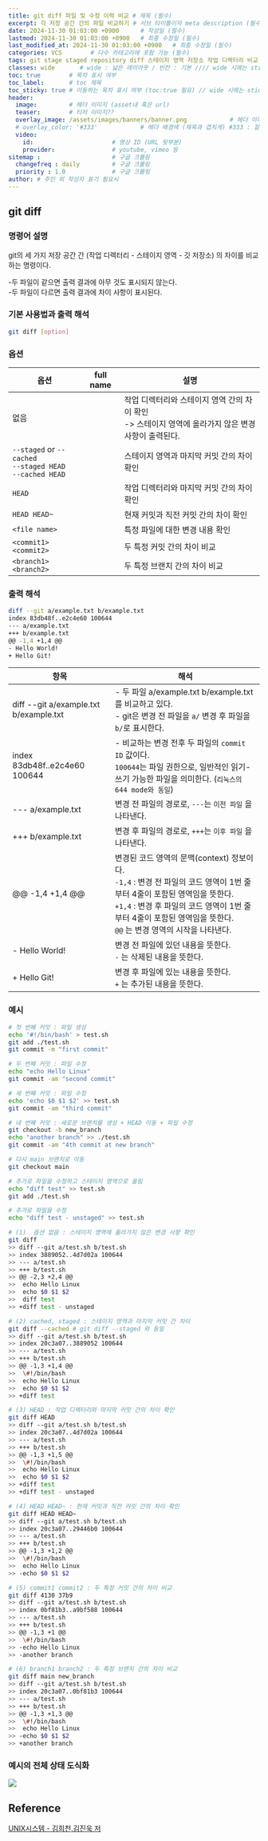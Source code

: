 ```yaml
---
title: git diff 파일 및 수정 이력 비교 # 제목 (필수)
excerpt: 각 저장 공간 간의 파일 비교하기 # 서브 타이틀이자 meta description (필수)
date: 2024-11-30 01:03:00 +0900      # 작성일 (필수)
lastmod: 2024-11-30 01:03:00 +0900   # 최종 수정일 (필수)
last_modified_at: 2024-11-30 01:03:00 +0900   # 최종 수정일 (필수)
categories: VCS        # 다수 카테고리에 포함 가능 (필수)
tags: git stage staged repository diff 스테이지 영역 저장소 작업 디렉터리 비교 차이                     # 태그 복수개 가능 (필수)
classes: wide       # wide : 넓은 레이아웃 / 빈칸 : 기본 //// wide 시에는 sticky toc 불가
toc: true        # 목차 표시 여부
toc_label:       # toc 제목
toc_sticky: true # 이동하는 목차 표시 여부 (toc:true 필요) // wide 시에는 sticky toc 불가
header: 
  image:         # 헤더 이미지 (asset내 혹은 url)
  teaser:        # 티저 이미지??
  overlay_image: /assets/images/banners/banner.png            # 헤더 이미지 (제목과 겹치게)
  # overlay_color: '#333'            # 헤더 배경색 (제목과 겹치게) #333 : 짙은 회색 (필수)
  video:
    id:                      # 영상 ID (URL 뒷부분)
    provider:                # youtube, vimeo 등
sitemap :                    # 구글 크롤링
  changefreq : daily         # 구글 크롤링
  priority : 1.0             # 구글 크롤링
author: # 주인 외 작성자 표기 필요시
---
```

<!--postNo: 20241130_001-->

## git diff  

### 명령어 설명  

git의 세 가지 저장 공간 간 (작업 디렉터리 - 스테이지 영역 - 깃 저장소) 의 차이를 비교하는 명령이다.  

-두 파일이 같으면 출력 결과에 아무 것도 표시되지 않는다.  
-두 파일이 다르면 출력 결과에 차이 사항이 표시된다.  

### 기본 사용법과 출력 해석  

```bash
git diff [option]
```

### 옵션  

|옵션|full name|설명|
|---|---|---|
|없음||작업 디렉터리와 스테이지 영역 간의 차이 확인<br> -> 스테이지 영역에 올라가지 않은 변경 사항이 출력된다.|
|`--staged` or `--cached`<br>`--staged HEAD`<br>`--cached HEAD`||스테이지 영역과 마지막 커밋 간의 차이 확인|
|`HEAD`||작업 디렉터리와 마지막 커밋 간의 차이 확인|
|`HEAD HEAD~`||현재 커밋과 직전 커밋 간의 차이 확인|
|`<file name>`||특정 파일에 대한 변경 내용 확인|
|`<commit1> <commit2>`||두 특정 커밋 간의 차이 비교|
|`<branch1> <branch2>`||두 특정 브랜치 간의 차이 비교|

### 출력 해석  

```bash
diff --git a/example.txt b/example.txt
index 83db48f..e2c4e60 100644
--- a/example.txt
+++ b/example.txt
@@ -1,4 +1,4 @@
- Hello World!
+ Hello Git!
```

|항목|해석|
|---|---|
|diff --git a/example.txt b/example.txt|- 두 파일 a/example.txt b/example.txt 를 비교하고 있다.<br>- git은 변경 전 파일을 `a/` 변경 후 파일을 `b/`로 표시한다.|
|index 83db48f..e2c4e60 100644|- 비교하는 변경 전후 두 파일의 `commit ID` 값이다.<br>`100644`는 파일 권한으로, 일반적인 읽기-쓰기 가능한 파일을 의미한다. (`리눅스의 644 mode와 동일`)|
|--- a/example.txt|변경 전 파일의 경로로, `---`는 `이전 파일` 을 나타낸다.|
|+++ b/example.txt|변경 후 파일의 경로로, `+++`는 `이후 파일` 을 나타낸다.|
|@@ -1,4 +1,4 @@|변경된 코드 영역의 문맥(context) 정보이다.<br>`-1,4` : 변경 전 파일의 코드 영역이 1번 줄부터 4줄이 포함된 영역임을 뜻한다.<br>`+1,4` : 변경 후 파일의 코드 영역이 1번 줄부터 4줄이 포함된 영역임을 뜻한다.<br>`@@` 는 변경 영역의 시작을 나타낸다.|
|- Hello World!|변경 전 파일에 있던 내용을 뜻한다.<br>`-` 는 삭제된 내용을 뜻한다.|
|+ Hello Git!|변경 후 파일에 있는 내용을 뜻한다.<br>`+` 는 추가된 내용을 뜻한다.|

### 예시  

```bash
# 첫 번째 커밋 : 파일 생성
echo '#!/bin/bash' > test.sh
git add ./test.sh
git commit -m "first commit"

# 두 번째 커밋 : 파일 수정
echo "echo Hello Linux"
git commit -am "second commit"

# 세 번째 커밋 : 파일 수정
echo 'echo $0 $1 $2' >> test.sh
git commit -am "third commit"

# 네 번째 커밋 : 새로운 브랜치를 생성 + HEAD 이동 + 파일 수정
git checkout -b new_branch
echo "another branch" >> ./test.sh
git commit -am "4th commit at new branch"

# 다시 main 브랜치로 이동
git checkout main

# 추가로 파일을 수정하고 스테이지 영역으로 올림
echo "diff test" >> test.sh
git add ./test.sh

# 추가로 파일을 수정
echo "diff test - unstaged" >> test.sh

# (1)  옵션 없음 : 스테이지 영역에 올라가지 않은 변경 사항 확인
git diff
>> diff --git a/test.sh b/test.sh
>> index 3889052..4d7d02a 100644
>> --- a/test.sh
>> +++ b/test.sh
>> @@ -2,3 +2,4 @@
>>  echo Hello Linux
>>  echo $0 $1 $2
>>  diff test
>> +diff test - unstaged

# (2) cached, staged : 스테이지 영역과 마지막 커밋 간 차이
git diff --cached # git diff --staged 와 동일
>> diff --git a/test.sh b/test.sh
>> index 20c3a07..3889052 100644
>> --- a/test.sh
>> +++ b/test.sh
>> @@ -1,3 +1,4 @@
>>  \#!/bin/bash
>>  echo Hello Linux
>>  echo $0 $1 $2
>> +diff test

# (3) HEAD : 작업 디렉터리와 마지막 커밋 간의 차이 확인
git diff HEAD
>> diff --git a/test.sh b/test.sh
>> index 20c3a07..4d7d02a 100644
>> --- a/test.sh
>> +++ b/test.sh
>> @@ -1,3 +1,5 @@
>>  \#!/bin/bash
>>  echo Hello Linux
>>  echo $0 $1 $2
>> +diff test
>> +diff test - unstaged

# (4) HEAD HEAD~ : 현재 커밋과 직전 커밋 간의 차이 확인
git diff HEAD HEAD~
>> diff --git a/test.sh b/test.sh
>> index 20c3a07..29446b0 100644
>> --- a/test.sh
>> +++ b/test.sh
>> @@ -1,3 +1,2 @@
>>  \#!/bin/bash
>>  echo Hello Linux
>> -echo $0 $1 $2

# (5) commit1 commit2 : 두 특정 커밋 간의 차이 비교
git diff 4130 37b9
>> diff --git a/test.sh b/test.sh
>> index 0bf81b3..a9bf588 100644
>> --- a/test.sh
>> +++ b/test.sh
>> @@ -1,3 +1 @@
>>  \#!/bin/bash
>> -echo Hello Linux
>> -another branch

# (6) branch1 branch2 : 두 특정 브랜치 간의 차이 비교
git diff main new_branch
>> diff --git a/test.sh b/test.sh
>> index 20c3a07..0bf81b3 100644
>> --- a/test.sh
>> +++ b/test.sh
>> @@ -1,3 +1,3 @@
>>  \#!/bin/bash
>>  echo Hello Linux
>> -echo $0 $1 $2
>> +another branch
```

### 예시의 전체 상태 도식화  

![](/assets/images/20241130_001_001.png)

## Reference  

[UNIX시스템 - 김희천,김진욱 저](https://search.shopping.naver.com/book/catalog/41474371650)  


